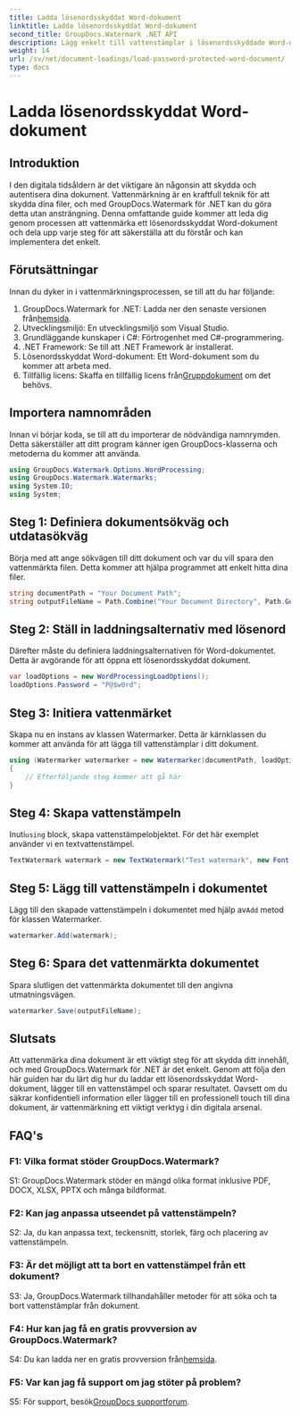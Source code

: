 ```yaml
---
title: Ladda lösenordsskyddat Word-dokument
linktitle: Ladda lösenordsskyddat Word-dokument
second_title: GroupDocs.Watermark .NET API
description: Lägg enkelt till vattenstämplar i lösenordsskyddade Word-dokument med hjälp av GroupDocs.Watermark för .NET med vår omfattande steg-för-steg-guide.
weight: 14
url: /sv/net/document-loadings/load-password-protected-word-document/
type: docs
---
```

# Ladda lösenordsskyddat Word-dokument

## Introduktion
I den digitala tidsåldern är det viktigare än någonsin att skydda och autentisera dina dokument. Vattenmärkning är en kraftfull teknik för att skydda dina filer, och med GroupDocs.Watermark för .NET kan du göra detta utan ansträngning. Denna omfattande guide kommer att leda dig genom processen att vattenmärka ett lösenordsskyddat Word-dokument och dela upp varje steg för att säkerställa att du förstår och kan implementera det enkelt.
## Förutsättningar
Innan du dyker in i vattenmärkningsprocessen, se till att du har följande:
1.  GroupDocs.Watermark for .NET: Ladda ner den senaste versionen från[hemsida](https://releases.groupdocs.com/Watermark/net/).
2. Utvecklingsmiljö: En utvecklingsmiljö som Visual Studio.
3. Grundläggande kunskaper i C#: Förtrogenhet med C#-programmering.
4. .NET Framework: Se till att .NET Framework är installerat.
5. Lösenordsskyddat Word-dokument: Ett Word-dokument som du kommer att arbeta med.
6.  Tillfällig licens: Skaffa en tillfällig licens från[Gruppdokument](https://purchase.groupdocs.com/temporary-license/) om det behövs.
## Importera namnområden
Innan vi börjar koda, se till att du importerar de nödvändiga namnrymden. Detta säkerställer att ditt program känner igen GroupDocs-klasserna och metoderna du kommer att använda.
```csharp
using GroupDocs.Watermark.Options.WordProcessing;
using GroupDocs.Watermark.Watermarks;
using System.IO;
using System;
```
## Steg 1: Definiera dokumentsökväg och utdatasökväg
Börja med att ange sökvägen till ditt dokument och var du vill spara den vattenmärkta filen. Detta kommer att hjälpa programmet att enkelt hitta dina filer.
```csharp
string documentPath = "Your Document Path";
string outputFileName = Path.Combine("Your Document Directory", Path.GetFileName(documentPath));
```
## Steg 2: Ställ in laddningsalternativ med lösenord
Därefter måste du definiera laddningsalternativen för Word-dokumentet. Detta är avgörande för att öppna ett lösenordsskyddat dokument.
```csharp
var loadOptions = new WordProcessingLoadOptions();
loadOptions.Password = "P@$w0rd";
```
## Steg 3: Initiera vattenmärket
Skapa nu en instans av klassen Watermarker. Detta är kärnklassen du kommer att använda för att lägga till vattenstämplar i ditt dokument.
```csharp
using (Watermarker watermarker = new Watermarker(documentPath, loadOptions))
{
    // Efterföljande steg kommer att gå här
}
```
## Steg 4: Skapa vattenstämpeln
 Inuti`using` block, skapa vattenstämpelobjektet. För det här exemplet använder vi en textvattenstämpel.
```csharp
TextWatermark watermark = new TextWatermark("Test watermark", new Font("Arial", 12));
```
## Steg 5: Lägg till vattenstämpeln i dokumentet
Lägg till den skapade vattenstämpeln i dokumentet med hjälp av`Add` metod för klassen Watermarker.
```csharp
watermarker.Add(watermark);
```
## Steg 6: Spara det vattenmärkta dokumentet
Spara slutligen det vattenmärkta dokumentet till den angivna utmatningsvägen.
```csharp
watermarker.Save(outputFileName);
```
## Slutsats
Att vattenmärka dina dokument är ett viktigt steg för att skydda ditt innehåll, och med GroupDocs.Watermark för .NET är det enkelt. Genom att följa den här guiden har du lärt dig hur du laddar ett lösenordsskyddat Word-dokument, lägger till en vattenstämpel och sparar resultatet. Oavsett om du säkrar konfidentiell information eller lägger till en professionell touch till dina dokument, är vattenmärkning ett viktigt verktyg i din digitala arsenal.
## FAQ's
### F1: Vilka format stöder GroupDocs.Watermark?
S1: GroupDocs.Watermark stöder en mängd olika format inklusive PDF, DOCX, XLSX, PPTX och många bildformat.
### F2: Kan jag anpassa utseendet på vattenstämpeln?
S2: Ja, du kan anpassa text, teckensnitt, storlek, färg och placering av vattenstämpeln.
### F3: Är det möjligt att ta bort en vattenstämpel från ett dokument?
S3: Ja, GroupDocs.Watermark tillhandahåller metoder för att söka och ta bort vattenstämplar från dokument.
### F4: Hur kan jag få en gratis provversion av GroupDocs.Watermark?
 S4: Du kan ladda ner en gratis provversion från[hemsida](https://releases.groupdocs.com/).
### F5: Var kan jag få support om jag stöter på problem?
 S5: För support, besök[GroupDocs supportforum](https://forum.groupdocs.com/c/watermark/19).